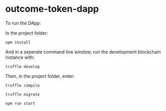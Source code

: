 # outcome-token-dapp

To run the DApp:

In the project folder:

```npm install```

And in a seperate command line window, run the development blockchain instance with:

```truffle develop```

Then, in the project folder, enter:

```truffle compile```

```truffle migrate```

```npm run start```


